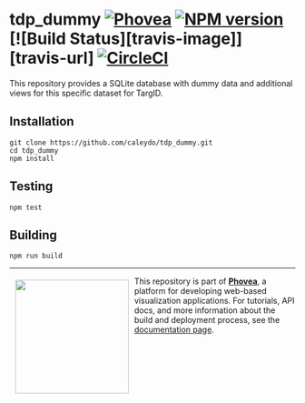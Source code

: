 tdp_dummy [![Phovea][phovea-image]][phovea-url] [![NPM version][npm-image]][npm-url] [![Build Status][travis-image]][travis-url] [![CircleCI](https://circleci.com/gh/Caleydo/tdp_dummy.svg?style=shield)](https://circleci.com/gh/Caleydo/tdp_dummy)
=====================

This repository provides a SQLite database with dummy data and additional views for this specific dataset for TargID.

Installation
------------

```
git clone https://github.com/caleydo/tdp_dummy.git
cd tdp_dummy
npm install
```

Testing
-------

```
npm test
```

Building
--------

```
npm run build
```



***

<a href="https://caleydo.org"><img src="http://caleydo.org/assets/images/logos/caleydo.svg" align="left" width="200px" hspace="10" vspace="6"></a>
This repository is part of **[Phovea](http://phovea.caleydo.org/)**, a platform for developing web-based visualization applications. For tutorials, API docs, and more information about the build and deployment process, see the [documentation page](http://phovea.caleydo.org).


[phovea-image]: https://img.shields.io/badge/Phovea-Client%20Plugin-F47D20.svg
[phovea-url]: https://phovea.caleydo.org
[npm-image]: https://badge.fury.io/js/tdp_dummy.svg
[npm-url]: https://npmjs.org/package/tdp_dummy
[circleci-image]: https://circleci.com/gh/Caleydo/tdp_dummy.svg?style=shield
[circleci-url]: https://circleci.com/gh/Caleydo/tdp_dummy
[daviddm-image]: https://david-dm.org/caleydo/tdp_dummy/status.svg
[daviddm-url]: https://david-dm.org/caleydo/tdp_dummy
